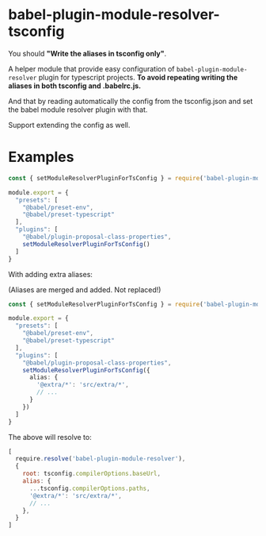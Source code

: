 # babel-plugin-module-resolver-tsconfig

You should **"Write the aliases in tsconfig only\"**.

A helper module that provide easy configuration of `babel-plugin-module-resolver` plugin for typescript projects. **To avoid repeating writing the aliases in both tsconfig and .babelrc.js.**

And that by reading automatically the config from the tsconfig.json and set the babel module resolver plugin with that.

Support extending the config as well.

# Examples

```ts
const { setModuleResolverPluginForTsConfig } = require('babel-plugin-module-resolver-tsconfig')

module.export = {
  "presets": [
    "@babel/preset-env",
    "@babel/preset-typescript"
  ],
  "plugins": [
    "@babel/plugin-proposal-class-properties",
    setModuleResolverPluginForTsConfig()
  ]
}
```

With adding extra aliases:

(Aliases are merged and added. Not replaced!)

```ts
const { setModuleResolverPluginForTsConfig } = require('babel-plugin-module-resolver-tsconfig')

module.export = {
  "presets": [
    "@babel/preset-env",
    "@babel/preset-typescript"
  ],
  "plugins": [
    "@babel/plugin-proposal-class-properties",
    setModuleResolverPluginForTsConfig({
      alias: {
        '@extra/*': 'src/extra/*',
        // ...
      }
    })
  ]
}
```

The above will resolve to:

```js
[
  require.resolve('babel-plugin-module-resolver'),
  {
    root: tsconfig.compilerOptions.baseUrl,
    alias: {
      ...tsconfig.compilerOptions.paths,
      '@extra/*': 'src/extra/*',
      // ...
    },
  }
]
```
